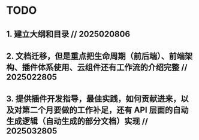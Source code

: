 # TODO

## 1. 建立大纲和目录 // 2025020806

## 2. 文档迁移，但是重点把生命周期（前后端）、前端架构、插件体系使用、云组件还有工作流的介绍完整 // 2025022805

## 3. 提供插件开发指导，最佳实践，如何贡献进来，以及对第二个月要做的工作补足，还有 API 层面的自动生成逻辑（自动生成的部分文档）实现 // 2025032805
